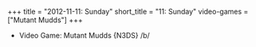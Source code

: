 +++
title = "2012-11-11: Sunday"
short_title = "11: Sunday"
video-games = ["Mutant Mudds"]
+++


* Video Game: Mutant Mudds {N3DS} /b/
